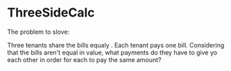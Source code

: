 # ThreeSideCalc

The problem to slove:

Three tenants share the bills equaly . Each tenant pays one bill. Considering that the bills aren't equal in value, what payments do they have to give yo each other in order for each to pay the same amount?
